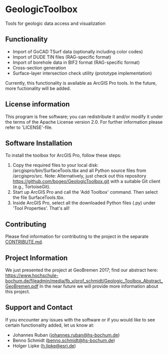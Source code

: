 # GeologicToolbox
Tools for geologic data access and visualization

## Functionality
- Import of GoCAD TSurf data (optionally including color codes)
- Import of DUDE TIN files (RAG-specific format)
- Import of borehole data in BIF2 format (RAG-specific format)
- Cross-section generation 
- Surface-layer intersection check utility (prototype implementation)

Currently, this functionality is available as ArcGIS Pro tools. In the future, more fuctionality will be added. 

## License information
This program is free software; you can redistribute it and/or modify it under the terms of the Apache License version 2.0. For further information please refer to 'LICENSE'-file.

## Software Installation 
To install the toolbox for ArcGIS Pro, follow these steps:
1. Copy the required files to your local disk: /arcgispro/bin/SurfaceTools.tbx and all Python source files from /arcgispro/src. Note: Alternatively, just check out this repository https://github.com/bogeo/GeologicToolbox.git with a suitable Git client (e.g., TortoiseGit).
2. Start up ArcGIS Pro and call the 'Add Toolbox' command. Then select the file SurfaceTools.tbx.
3. Inside ArcGIS Pro, select all the downloaded Python files (.py) under 'Tool Properties'. 
That's all!

## Contributing
Please find information for contributing to the project in the separate [CONTRIBUTE.md](CONTRIBUTE.md).

## Project Information
We just presented the project at GeoBremen 2017; find our abstract here: https://www.hochschule-bochum.de/fileadmin/media/fb_v/prof_schmidt/Geologic_Toolbox_Abstract_GeoBremen.pdf
In the near future we will provide more information about this project. 

## Support and Contact
If you encounter any issues with the software or if you would like to see certain functionality added, let us know at:
- Johannes Ruban (johannes.ruban@hs-bochum.de)
- Benno Schmidt (benno.schmidt@hs-bochum.de)
- Holger Lipke (h.lipke@esri.de)
